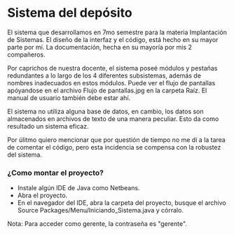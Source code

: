# Sistema del depósito

El sistema que desarrollamos en 7mo semestre para la materia Implantación de Sistemas. El diseño de la interfaz y el código, está hecho en su mayor parte por mí. La documentación, hecha en su mayoría por mis 2 compañeros.

Por caprichos de nuestra docente, el sistema poseé módulos y pestañas redundantes a lo largo de los 4 diferentes subsistemas, además de nombres inadecuados en estos módulos. Puede ver el flujo de pantallas apóyandose en el archivo Flujo de pantallas.jpg en la carpeta Raíz. El manual de usuario también debe estar ahí.

El sistema no utiliza alguna base de datos, en cambio, los datos son almacenados en archivos de texto de una manera peculiar. Esto da como resultado un sistema eficaz.

Por úlitmo quiero mencionar que por questión de tiempo no me dí a la tarea de comentar el código, pero esta incidencia se compensa con la robustez del sistema.

### ¿Como montar el proyecto?

- Instale algún IDE de Java como Netbeans.
- Abra el proyecto.
- En el navegador del IDE, abra la carpeta del proyecto, busque el archivo Source Packages/Menu/Iniciando_Sistema.java y córralo.

Nota: Para acceder como gerente, la contraseña es "gerente".
